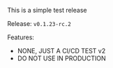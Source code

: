 This is a simple test release

Release: `v0.1.23-rc.2`

Features:
* NONE, JUST A CI/CD TEST v2
* DO NOT USE IN PRODUCTION
